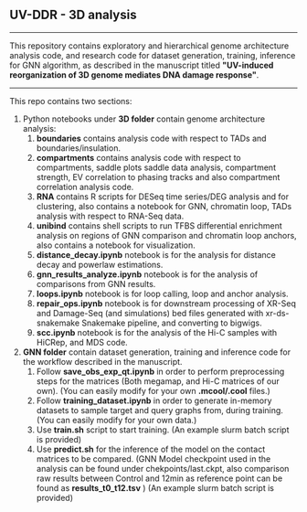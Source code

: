 ## UV-DDR - 3D analysis 
___
This repository contains exploratory and hierarchical genome architecture analysis code, and research code for dataset generation, training, inference for GNN algorithm, as described in the manuscript titled **"UV-induced reorganization of 3D genome mediates DNA damage response"**.
___
This repo contains two sections:
1. Python notebooks under **3D folder** contain genome architecture analysis:
   1. **boundaries** contains analysis code with respect to TADs and boundaries/insulation.
   2. **compartments** contains analysis code with respect to compartments, saddle plots saddle data analysis, compartment strength, EV correlation to phasing tracks and also compartment correlation analysis code.
   3. **RNA** contains R scripts for DESeq time series/DEG analysis and for clustering, also contains a notebook for GNN, chromatin loop, TADs analysis with respect to RNA-Seq data.
   4.  **unibind** contains shell scripts to run TFBS differential enrichment analysis on regions of GNN comparison and chromatin loop anchors, also contains a notebook for visualization.
   5.  **distance_decay.ipynb** notebook is for the analysis for distance decay and powerlaw estimations.
   6.  **gnn_results_analyze.ipynb** notebook is for the analysis of comparisons from GNN results.
   7.  **loops.ipynb** notebook is for loop calling, loop and anchor analysis.
   8.  **repair_ops.ipynb** notebook is for downstream processing of XR-Seq and Damage-Seq (and simulations) bed files generated with xr-ds-snakemake Snakemake pipeline, and converting to bigwigs.
   9.  **scc.ipynb** notebook is for the analysis of the Hi-C samples with HiCRep, and MDS code.
2. **GNN folder** contain dataset generation, training and inference code for the workflow described in the manuscript.
   1. Follow **save_obs_exp_qt.ipynb** in order to perform preprocessing steps for the matrices (Both megamap, and Hi-C matrices of our own). (You can easily modify for your own **.mcool/.cool** files.)
   2. Follow **training_dataset.ipynb** in order to generate in-memory datasets to sample target and query graphs from, during training. (You can easily modify for your own data.)
   3. Use **train.sh** script to start training. (An example slurm batch script is provided)
   4. Use **predict.sh** for the inference of the model on the contact matrices to be compared. (GNN Model checkpoint used in the analysis can be found under chekpoints/last.ckpt, also comparison raw results between Control and 12min as reference point can be found as **results_t0_t12.tsv** ) (An example slurm batch script is provided)
